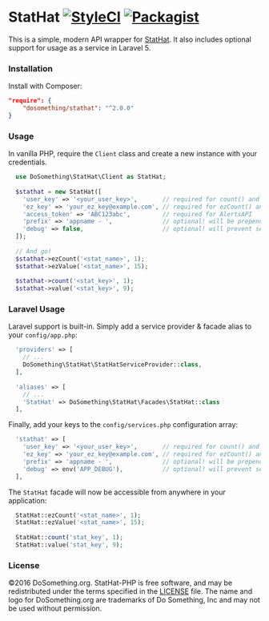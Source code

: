 # StatHat [![StyleCI](https://styleci.io/repos/34908222/shield)](https://styleci.io/repos/34908222) [![Packagist](https://img.shields.io/packagist/v/dosomething/stathat.svg?style=flat-square)](https://packagist.org/packages/dosomething/stathat)
This is a simple, modern API wrapper for [StatHat](https://www.stathat.com). It also includes
optional support for usage as a service in Laravel 5.

### Installation
Install with Composer:
```json
"require": {
    "dosomething/stathat": "^2.0.0"
}
```

### Usage
In vanilla PHP, require the `Client` class and create a new instance with your credentials.
```php
  use DoSomething\StatHat\Client as StatHat;
  
  $stathat = new StatHat([
    'user_key' => '<your_user_key>',       // required for count() and value()
    'ez_key' => 'your_ez_key@example.com', // required for ezCount() and ezValue()
    'access_token' => 'ABC123abc',         // required for AlertsAPI
    'prefix' => 'appname - ',              // optional! will be prepended to EZ stat names
    'debug' => false,                      // optional! will prevent sending stats if true.
  ]);
  
  // And go!
  $stathat->ezCount('<stat_name>', 1);
  $stathat->ezValue('<stat_name>', 15);
  
  $stathat->count('<stat_key>', 1);
  $stathat->value('<stat_key>', 9);
```

### Laravel Usage
Laravel support is built-in. Simply add a service provider & facade alias to your `config/app.php`:

```php
  'providers' => [
    // ...
    DoSomething\StatHat\StatHatServiceProvider::class,
  ],
  
  'aliases' => [
    // ...
    'StatHat' => DoSomething\StatHat\Facades\StatHat::class
  ],
```

Finally, add your keys to the `config/services.php` configuration array:

```php
  'stathat' => [
    'user_key' => '<your_user_key>',       // required for count() and value()
    'ez_key' => 'your_ez_key@example.com', // required for ezCount() and ezValue()
    'prefix' => 'appname - ',              // optional! will be prepended to EZ stat names
    'debug' => env('APP_DEBUG'),           // optional! will prevent sending stats in debug mode.
  ],
```

The `StatHat` facade will now be accessible from anywhere in your application:
```php
  StatHat::ezCount('<stat_name>', 1);
  StatHat::ezValue('<stat_name>', 15);
  
  StatHat::count('stat_key', 1);
  StatHat::value('stat_key', 9);
```

### License
&copy;2016 DoSomething.org. StatHat-PHP is free software, and may be redistributed under the terms specified in the [LICENSE](https://github.com/DoSomething/stathat-php/blob/master/LICENSE) file.  The name and logo for DoSomething.org are trademarks of Do Something, Inc and may not be used without permission.
